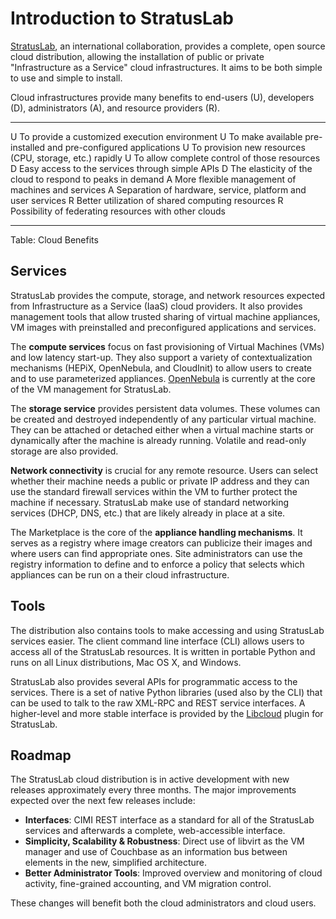 
# Introduction to StratusLab

[StratusLab][stratuslab], an international collaboration, provides a
complete, open source cloud distribution, allowing the installation of
public or private "Infrastructure as a Service" cloud infrastructures.
It aims to be both simple to use and simple to install.

Cloud infrastructures provide many benefits to end-users (U),
developers (D), administrators (A), and resource providers (R).

- -------------------------------------------------------------------
U To provide a customized execution environment
U To make available pre-installed and pre-configured applications
U To provision new resources (CPU, storage, etc.) rapidly
U To allow complete control of those resources
D Easy access to the services through simple APIs
D The elasticity of the cloud to respond to peaks in demand
A More flexible management of machines and services
A Separation of hardware, service, platform and user services
R Better utilization of shared computing resources
R Possibility of federating resources with other clouds
- -------------------------------------------------------------------

Table: Cloud Benefits

## Services

StratusLab provides the compute, storage, and network resources
expected from Infrastructure as a Service (IaaS) cloud providers.  It
also provides management tools that allow trusted sharing of virtual
machine appliances, VM images with preinstalled and preconfigured
applications and services.

The **compute services** focus on fast provisioning of Virtual
Machines (VMs) and low latency start-up.  They also support a variety
of contextualization mechanisms (HEPiX, OpenNebula, and CloudInit) to
allow users to create and to use parameterized appliances.
[OpenNebula][opennebula] is currently at the core of the VM management
for StratusLab.

The **storage service** provides persistent data volumes.  These
volumes can be created and destroyed independently of any particular
virtual machine.  They can be attached or detached either when a
virtual machine starts or dynamically after the machine is already
running.  Volatile and read-only storage are also provided.

**Network connectivity** is crucial for any remote resource.  Users
can select whether their machine needs a public or private IP address
and they can use the standard firewall services within the VM to
further protect the machine if necessary.  StratusLab make use of
standard networking services (DHCP, DNS, etc.) that are likely already
in place at a site.

The Marketplace is the core of the **appliance handling mechanisms**.
It serves as a registry where image creators can publicize their
images and where users can find appropriate ones.  Site administrators
can use the registry information to define and to enforce a policy
that selects which appliances can be run on a their cloud
infrastructure.

## Tools

The distribution also contains tools to make accessing and using
StratusLab services easier.  The client command line interface (CLI)
allows users to access all of the StratusLab resources.  It is written
in portable Python and runs on all Linux distributions, Mac OS X, and
Windows.

StratusLab also provides several APIs for programmatic access to the
services.  There is a set of native Python libraries (used also by the
CLI) that can be used to talk to the raw XML-RPC and REST service
interfaces.  A higher-level and more stable interface is provided by
the [Libcloud][libcloud] plugin for StratusLab.

## Roadmap

The StratusLab cloud distribution is in active development with new
releases approximately every three months.  The major improvements
expected over the next few releases include:

  * **Interfaces**: CIMI REST interface as a standard for all of the
    StratusLab services and afterwards a complete, web-accessible
    interface.
  * **Simplicity, Scalability & Robustness**: Direct use of libvirt as
    the VM manager and use of Couchbase as an information bus between
    elements in the new, simplified architecture.
  * **Better Administrator Tools**: Improved overview and monitoring
    of cloud activity, fine-grained accounting, and VM migration
    control.

These changes will benefit both the cloud administrators and cloud
users. 


[stratuslab]: http://stratuslab.eu/
[opennebula]: http://opennebula.org/
[libcloud]: http://libcloud.apache.org/
